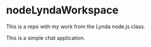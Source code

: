 # nodeLyndaWorkspace
This is a repo with my work from the Lynda node.js class.

This is a simple chat application. 
